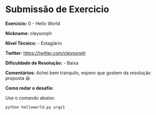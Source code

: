 # Submissão de Exercicio

**Exercicio:** 0 - Hello World

**Nickname:** cleysonph

**Nível Técnico:** - Estagiário

**Twitter**: https://twitter.com/cleysonph

**Dificuldade de Resolução:** - Baixa

**Comentários:** Achei bem tranquilo, espero que gostem da resolução proposta 😃

**Como rodar o desafio**:

Use o comando abaixo:
```bash
python helloworld.py argv1
```